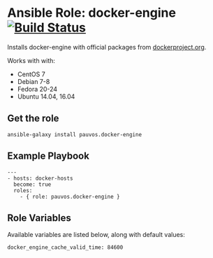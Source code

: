 # Ansible Role: docker-engine [![Build Status](https://travis-ci.org/pauvos/ansible-role-docker-engine.svg?branch=master)](https://travis-ci.org/pauvos/ansible-role-docker-engine)

Installs docker-engine with official packages from [dockerproject.org](https://dockerproject.org/).

Works with with:

* CentOS 7
* Debian 7-8
* Fedora 20-24
* Ubuntu 14.04, 16.04

## Get the role

    ansible-galaxy install pauvos.docker-engine

## Example Playbook

    ---
    - hosts: docker-hosts
      become: true
      roles:
        - { role: pauvos.docker-engine }

## Role Variables

Available variables are listed below, along with default values:

    docker_engine_cache_valid_time: 84600
